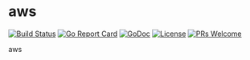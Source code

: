# aws

[![Build Status](https://api.travis-ci.org/nortonlifelock/aws.svg?branch=master)](https://travis-ci.org/nortonlifelock/aws)
[![Go Report Card](https://goreportcard.com/badge/github.com/nortonlifelock/aws)](https://goreportcard.com/report/github.com/nortonlifelock/aws)
[![GoDoc](https://godoc.org/github.com/nortonlifelock/aws?status.svg)](https://godoc.org/github.com/nortonlifelock/aws)
[![License](https://img.shields.io/badge/License-Apache%202.0-blue.svg)](https://opensource.org/licenses/Apache-2.0) [![PRs Welcome](https://img.shields.io/badge/PRs-welcome-brightgreen.svg)](http://makeapullrequest.com)

aws
